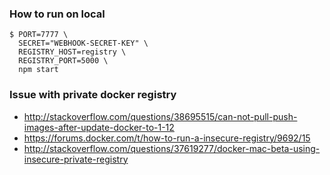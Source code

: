 
### How to run on local

```
$ PORT=7777 \
  SECRET="WEBHOOK-SECRET-KEY" \
  REGISTRY_HOST=registry \
  REGISTRY_PORT=5000 \
  npm start
```

### Issue with private docker registry

- http://stackoverflow.com/questions/38695515/can-not-pull-push-images-after-update-docker-to-1-12
- https://forums.docker.com/t/how-to-run-a-insecure-registry/9692/15
- http://stackoverflow.com/questions/37619277/docker-mac-beta-using-insecure-private-registry
